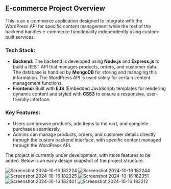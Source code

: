 
  <h2>E-commerce Project Overview</h2>
  <p>This is an e-commerce application designed to integrate with the WordPress API for specific content management while the rest of the backend handles e-commerce functionality independently using custom-built services.</p>

  <h3>Tech Stack:</h3>
  <ul>
    <li><strong>Backend:</strong> The backend is developed using <strong>Node.js</strong> and <strong>Express.js</strong> to build a REST API that manages products, orders, and customer data. The database is handled by <strong>MongoDB</strong> for storing and managing this information. The WordPress API is used solely for certain content management functions.</li>
    <li><strong>Frontend:</strong> Built with <strong>EJS</strong> (Embedded JavaScript) templates for rendering dynamic content and styled with <strong>CSS3</strong> to ensure a responsive, user-friendly interface.</li>
  </ul>

  <h3>Key Features:</h3>
  <ul>
    <li>Users can browse products, add items to the cart, and complete purchases seamlessly.</li>
    <li>Admins can manage products, orders, and customer details directly through the custom backend interface, with specific content managed through the WordPress API.</li>
  </ul>

  <p>The project is currently under development, with more features to be added. Below is an early design snapshot of the project structure.</p>



![Screenshot 2024-10-16 182224](https://github.com/user-attachments/assets/799107dd-dcab-4aa2-98dc-9198319c1ca8)
![Screenshot 2024-10-16 182244](https://github.com/user-attachments/assets/dc6c85c3-a657-41d0-9163-0a064f41c479)
![Screenshot 2024-10-16 182325](https://github.com/user-attachments/assets/0c3aaa41-5a8f-4878-a2f6-7c7dbac8ab82)
![Screenshot 2024-10-16 182351](https://github.com/user-attachments/assets/1ad04d7d-cf34-4e3e-93ec-b882ef58ef9f)
![Screenshot 2024-10-16 182401](https://github.com/user-attachments/assets/b213979c-3f4f-4d6c-bce4-144cc227ca89)
![Screenshot 2024-10-16 182212](https://github.com/user-attachments/assets/8b0426ce-34da-408e-ab7e-690b8114060e)
